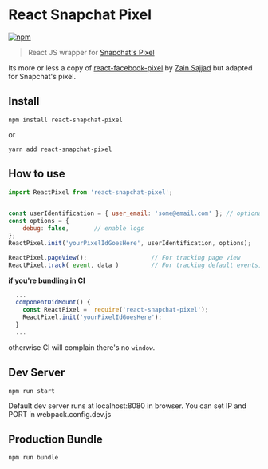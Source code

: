 # React Snapchat Pixel
[![npm](https://img.shields.io/npm/dm/react-snapchat-pixel.svg)](https://www.npmjs.com/package/react-snapchat-pixel)

> React JS wrapper for [Snapchat's Pixel](https://businesshelp.snapchat.com/en-US/article/snap-pixel-about)

Its more or less a copy of [react-facebook-pixel](https://github.com/zsajjad/react-facebook-pixel) by [Zain Sajjad](https://github.com/zsajjad) but adapted for Snapchat's pixel.

## Install
```
npm install react-snapchat-pixel

```
or
```
yarn add react-snapchat-pixel

```

## How to use
```js
import ReactPixel from 'react-snapchat-pixel';


const userIdentification = { user_email: 'some@email.com' }; // optional
const options = {
    debug: false, 		// enable logs
};
ReactPixel.init('yourPixelIdGoesHere', userIdentification, options);

ReactPixel.pageView(); 					// For tracking page view
ReactPixel.track( event, data ) 		// For tracking default events, more info about events and data https://businesshelp.snapchat.com/en-US/article/purchase-event
```
**if you're bundling in CI**
```js
  ...
  componentDidMount() {
    const ReactPixel =  require('react-snapchat-pixel');
    ReactPixel.init('yourPixelIdGoesHere');
  }
  ...
```
otherwise CI will complain there's no `window`.


## Dev Server
```
npm run start

```
Default dev server runs at localhost:8080 in browser.
You can set IP and PORT in webpack.config.dev.js

## Production Bundle
```
npm run bundle
```
